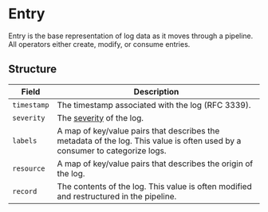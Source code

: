 # Entry

Entry is the base representation of log data as it moves through a pipeline. All operators either create, modify, or consume entries.

## Structure
| Field       | Description                                                                                                                 |
| ---         | ---                                                                                                                         |
| `timestamp` | The timestamp associated with the log (RFC 3339).                                                                           |
| `severity`  | The [severity](/docs/types/field.md) of the log.                                                                            |
| `labels`    | A map of key/value pairs that describes the metadata of the log. This value is often used by a consumer to categorize logs. |
| `resource`  | A map of key/value pairs that describes the origin of the log.                                                              |
| `record`    | The contents of the log. This value is often modified and restructured in the pipeline.                                     |

